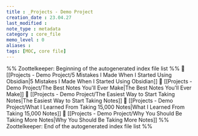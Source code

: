 ```yaml
---
title : _Projects - Demo Project
creation_date : 23.04.27
last_modified :
note_type : metadata
category : core_file
memo_level : 0
aliases : 
tags: [MOC, core file]
---
```

%% Zoottelkeeper: Beginning of the autogenerated index file list  %%
📄 [[Projects - Demo Project/5 Mistakes I Made When I Started Using Obsidian|5 Mistakes I Made When I Started Using Obsidian]]
📄 [[Projects - Demo Project/The Best Notes You'll Ever Make|The Best Notes You'll Ever Make]]
📄 [[Projects - Demo Project/The Easiest Way to Start Taking Notes|The Easiest Way to Start Taking Notes]]
📄 [[Projects - Demo Project/What I Learned From Taking 15,000 Notes|What I Learned From Taking 15,000 Notes]]
📄 [[Projects - Demo Project/Why You Should Be Taking More Notes|Why You Should Be Taking More Notes]]
%% Zoottelkeeper: End of the autogenerated index file list  %%
